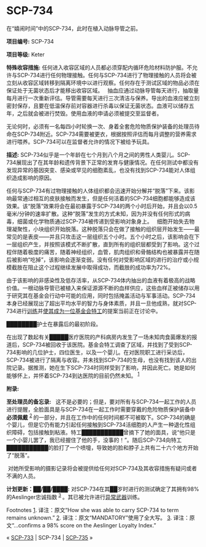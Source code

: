 # SCP-734
                        




在“嬉闹时间”中的SCP-734，此时在植入动脉导管之前。



**项目编号:**  SCP-734

**项目等级:**  Keter

**特殊收容措施:**  任何进入收容区域的人员都必须穿配内循环危险材料防护服。不允许与SCP-734进行任何物理接触。任何与SCP-734进行了物理接触的人员将会被立刻从收容区域转移到隔离环境中以进行观察。任何存在于测试区域的物品必须在保证处于无菌状态后才能移出收容区域。
 
抽血应通过动脉导管每天进行，抽取量每月进行一次重新评估。导管需要每天进行三次清洁与保养。导出的血液应被立刻密封保存，且要在低温保存前对容器进行杀毒以保证无菌状态。血液可以储存五年，之后就会被进行焚毁。使用血液的申请必须被提交至监督者。

无论何时，必须有一名每四小时轮换一次、身着全套危险物质保护装备的处理员待命在SCP-734附近。SCP-734需要被更衣，根据按照评估而每月调整的营养需求进行喂养。SCP-734可以在监督者允许的情况下被给予玩具。

**描述:**  SCP-734似乎是一个年龄在七个月到八个月之间的男性人类婴儿。SCP-734展现出了在其年龄和遗传背景下正常的发育与健康情况。在任何测试中都没有发现异常的基因突变、感染或罕见的细胞紊乱，也没有找到SCP-734能对人体组织造成影响的原因。

任何与SCP-734有过物理接触的人体组织都会迅速开始分解并“脱落”下来。该影响最常通过相互的皮肤接触而发生，但是任何活着的SCP-734细胞都能够造成该效果。该“脱落”效果将会在最初暴露于SCP-734的两个小时后开始，并且会以0.5毫米/分钟的速率扩散。这种“脱落”发生的方式未知，因为并没有任何形式的病毒，细菌或化学物质通过SCP-734被传递到受影响对象身上。
 
细胞开始失去物理凝聚性，小块组织开始脱落。这种脱落只会在做了接触的组织层开始发生——最常见的是表皮——并且只攻击这一层组织五个小时。五个小时之后，该影响会在下一层组织产生，并按照该模式不断扩散，直到所有的组织层都受到了影响。这个过程伴随着极度的痛苦，随着神经组织，血管，肌肉组织和骨骼结构也被暴露并在随后被影响“吃掉”，该影响会逐渐变弱。没有任何对受影响区域的进行的治疗或小规模截肢在阻止这个过程继续发展中取得成功，而截肢的成功率为72%。

由于该影响的非感染性及低存活率，从SCP-734体内抽出的血液有着极高的战略价值。一根动脉导管已被植入来保证源源不断的血样供应，这些血样正被储存以用于研究其在基金会行动中可能的应用，同时包括掩盖活动与军事活动。SCP-734本身已经展现出了超出平均水平的智力与身体素质，并且一旦他成熟，就对SCP-734进行<a shape='rect' class='newpage' href='/scp-2241'>&#35757;&#32451;</a>并[使其成为一位基金会特工](/amnestic-orientation-manual)的提案当前正在讨论中。



████████护士在暴露后的最初阶段。



在出现了数起有关█████医疗医院的产科病房内发生了一场未知肉食菌爆发的报道后，SCP-734被回收于该医院。基金会特工调查了区域，并找到了受到SCP-734影响的几位护士，四位医生，以及一个婴儿。在对医院职工进行采访后，SCP-734被进行了隔离与收容。并未找到SCP-734的生母，也没有找到该人的出院记录。据推测，她在生下SCP-734时同样受到了影响，并因此死亡。她是如何能够怀上，并怀着SCP-734到达医院的目前仍然未知。<sup class='footnoteref'>
 <a shape='rect' class='footnoteref' id='footnoteref-1' href='javascript:;' onclick='WIKIDOT.page.utils.scrollToReference(&apos;footnote-1&apos;)'>1</a>
</sup>

**附录:** 

**至处理员的备忘录:**   这不是必要的；但是，要对所有与SCP-734一起工作的人员进行提醒，全脸面具是与SCP-734在一起工作时需要穿戴的危险物质保护装备中**必须佩戴** <sup class='footnoteref'>
 <a shape='rect' class='footnoteref' id='footnoteref-2' href='javascript:;' onclick='WIKIDOT.page.utils.scrollToReference(&apos;footnote-2&apos;)'>2</a>
</sup>的一部分，并且在工作中的任何时间都不可被取下。SCP-734的确是个婴儿，但是它仍有能力引起任何接触到SCP-734活细胞的人产生一种退化性组织障碍，包括接触到粘液。特工███████████曾摘下了她的面具，说“他只是一个小婴儿罢了，我已经握住了他的手，没事的！”。随后SCP-734向特工███████████的脸打了一个喷嚏，导致她的脸和脖子上共有二十六个地方开始了“脱落”。

 对她所受影响的摄影记录将会被提供给任何对SCP-734及其收容措施有疑问或者不满的人员。

**计划更新：██/██/████:**  对SCP-734在其██岁时进行的测试确定了其拥有98%的Aeslinger忠诚指数<sup class='footnoteref'>
 <a shape='rect' class='footnoteref' id='footnoteref-3' href='javascript:;' onclick='WIKIDOT.page.utils.scrollToReference(&apos;footnote-3&apos;)'>3</a>
</sup>。其已被允许进行[异常武器](/scp-2140)训练。


Footnotes
<a shape='rect' href='javascript:;' onclick='WIKIDOT.page.utils.scrollToReference(&apos;footnoteref-1&apos;)'>1</a>. 译注：原文“How she was able to carry SCP-734 to term remains unknown.”
<a shape='rect' href='javascript:;' onclick='WIKIDOT.page.utils.scrollToReference(&apos;footnoteref-2&apos;)'>2</a>. 译注：原文“MANDATORY”使用了全大写。
<a shape='rect' href='javascript:;' onclick='WIKIDOT.page.utils.scrollToReference(&apos;footnoteref-3&apos;)'>3</a>. 译注：原文“…confirms a 98% score on the Aeslinger Loyalty Index.”



« [SCP-733](/scp-733) | SCP-734 | [SCP-735](/scp-735) »





                    